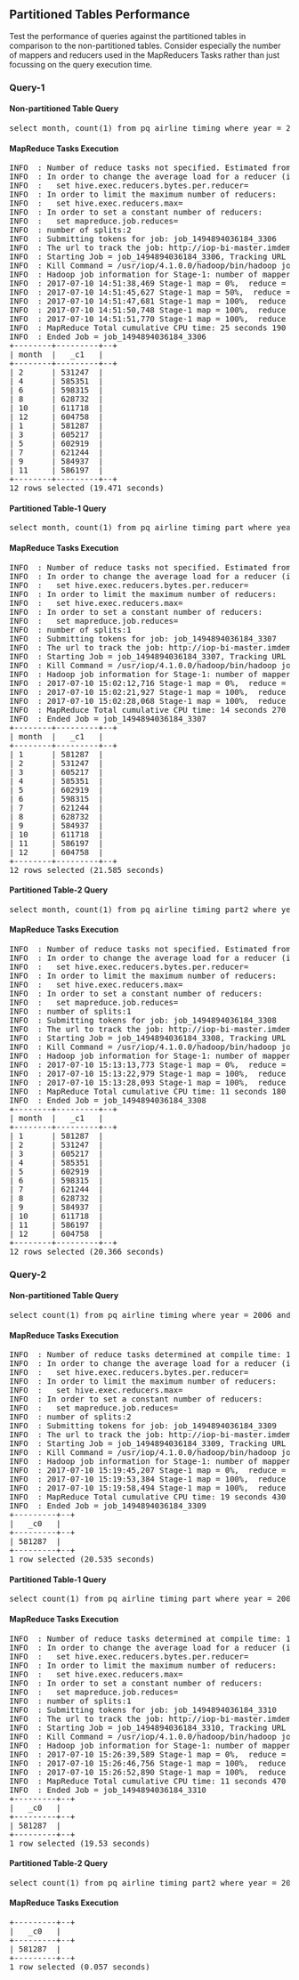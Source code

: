 ## Partitioned Tables Performance
Test the performance of queries against the partitioned tables in comparison to the non-partitioned tables. Consider especially the number of mappers and reducers used in the MapReducers Tasks rather than just focussing on the query execution time.

### Query-1

#### Non-partitioned Table Query 
<pre>
select month, count(1) from pq_airline_timing where year = 2006 group by month;
</pre>

#### MapReduce Tasks Execution
<pre>
INFO  : Number of reduce tasks not specified. Estimated from input data size: 2
INFO  : In order to change the average load for a reducer (in bytes):
INFO  :   set hive.exec.reducers.bytes.per.reducer=<number>
INFO  : In order to limit the maximum number of reducers:
INFO  :   set hive.exec.reducers.max=<number>
INFO  : In order to set a constant number of reducers:
INFO  :   set mapreduce.job.reduces=<number>
INFO  : number of splits:2
INFO  : Submitting tokens for job: job_1494894036184_3306
INFO  : The url to track the job: http://iop-bi-master.imdemocloud.com:8088/proxy/application_1494894036184_3306/
INFO  : Starting Job = job_1494894036184_3306, Tracking URL = http://iop-bi-master.imdemocloud.com:8088/proxy/application_1494894036184_3306/
INFO  : Kill Command = /usr/iop/4.1.0.0/hadoop/bin/hadoop job  -kill job_1494894036184_3306
INFO  : Hadoop job information for Stage-1: number of mappers: 2; number of reducers: 2
INFO  : 2017-07-10 14:51:38,469 Stage-1 map = 0%,  reduce = 0%
INFO  : 2017-07-10 14:51:45,627 Stage-1 map = 50%,  reduce = 0%, Cumulative CPU 8.96 sec
INFO  : 2017-07-10 14:51:47,681 Stage-1 map = 100%,  reduce = 0%, Cumulative CPU 20.32 sec
INFO  : 2017-07-10 14:51:50,748 Stage-1 map = 100%,  reduce = 50%, Cumulative CPU 22.76 sec
INFO  : 2017-07-10 14:51:51,770 Stage-1 map = 100%,  reduce = 100%, Cumulative CPU 25.19 sec
INFO  : MapReduce Total cumulative CPU time: 25 seconds 190 msec
INFO  : Ended Job = job_1494894036184_3306
+--------+---------+--+
| month  |   _c1   |
+--------+---------+--+
| 2      | 531247  |
| 4      | 585351  |
| 6      | 598315  |
| 8      | 628732  |
| 10     | 611718  |
| 12     | 604758  |
| 1      | 581287  |
| 3      | 605217  |
| 5      | 602919  |
| 7      | 621244  |
| 9      | 584937  |
| 11     | 586197  |
+--------+---------+--+
12 rows selected (19.471 seconds)
</pre>

#### Partitioned Table-1 Query 
<pre>
select month, count(1) from pq_airline_timing_part where year=2006 group by month;
</pre>

#### MapReduce Tasks Execution
<pre>
INFO  : Number of reduce tasks not specified. Estimated from input data size: 1
INFO  : In order to change the average load for a reducer (in bytes):
INFO  :   set hive.exec.reducers.bytes.per.reducer=<number>
INFO  : In order to limit the maximum number of reducers:
INFO  :   set hive.exec.reducers.max=<number>
INFO  : In order to set a constant number of reducers:
INFO  :   set mapreduce.job.reduces=<number>
INFO  : number of splits:1
INFO  : Submitting tokens for job: job_1494894036184_3307
INFO  : The url to track the job: http://iop-bi-master.imdemocloud.com:8088/proxy/application_1494894036184_3307/
INFO  : Starting Job = job_1494894036184_3307, Tracking URL = http://iop-bi-master.imdemocloud.com:8088/proxy/application_1494894036184_3307/
INFO  : Kill Command = /usr/iop/4.1.0.0/hadoop/bin/hadoop job  -kill job_1494894036184_3307
INFO  : Hadoop job information for Stage-1: number of mappers: 1; number of reducers: 1
INFO  : 2017-07-10 15:02:12,716 Stage-1 map = 0%,  reduce = 0%
INFO  : 2017-07-10 15:02:21,927 Stage-1 map = 100%,  reduce = 0%, Cumulative CPU 11.88 sec
INFO  : 2017-07-10 15:02:28,068 Stage-1 map = 100%,  reduce = 100%, Cumulative CPU 14.27 sec
INFO  : MapReduce Total cumulative CPU time: 14 seconds 270 msec
INFO  : Ended Job = job_1494894036184_3307
+--------+---------+--+
| month  |   _c1   |
+--------+---------+--+
| 1      | 581287  |
| 2      | 531247  |
| 3      | 605217  |
| 4      | 585351  |
| 5      | 602919  |
| 6      | 598315  |
| 7      | 621244  |
| 8      | 628732  |
| 9      | 584937  |
| 10     | 611718  |
| 11     | 586197  |
| 12     | 604758  |
+--------+---------+--+
12 rows selected (21.585 seconds)
</pre>

#### Partitioned Table-2 Query 
<pre>
select month, count(1) from pq_airline_timing_part2 where year = 2006 group by month;
</pre>

#### MapReduce Tasks Execution
<pre>
INFO  : Number of reduce tasks not specified. Estimated from input data size: 1
INFO  : In order to change the average load for a reducer (in bytes):
INFO  :   set hive.exec.reducers.bytes.per.reducer=<number>
INFO  : In order to limit the maximum number of reducers:
INFO  :   set hive.exec.reducers.max=<number>
INFO  : In order to set a constant number of reducers:
INFO  :   set mapreduce.job.reduces=<number>
INFO  : number of splits:1
INFO  : Submitting tokens for job: job_1494894036184_3308
INFO  : The url to track the job: http://iop-bi-master.imdemocloud.com:8088/proxy/application_1494894036184_3308/
INFO  : Starting Job = job_1494894036184_3308, Tracking URL = http://iop-bi-master.imdemocloud.com:8088/proxy/application_1494894036184_3308/
INFO  : Kill Command = /usr/iop/4.1.0.0/hadoop/bin/hadoop job  -kill job_1494894036184_3308
INFO  : Hadoop job information for Stage-1: number of mappers: 1; number of reducers: 1
INFO  : 2017-07-10 15:13:13,773 Stage-1 map = 0%,  reduce = 0%
INFO  : 2017-07-10 15:13:22,979 Stage-1 map = 100%,  reduce = 0%, Cumulative CPU 8.59 sec
INFO  : 2017-07-10 15:13:28,093 Stage-1 map = 100%,  reduce = 100%, Cumulative CPU 11.18 sec
INFO  : MapReduce Total cumulative CPU time: 11 seconds 180 msec
INFO  : Ended Job = job_1494894036184_3308
+--------+---------+--+
| month  |   _c1   |
+--------+---------+--+
| 1      | 581287  |
| 2      | 531247  |
| 3      | 605217  |
| 4      | 585351  |
| 5      | 602919  |
| 6      | 598315  |
| 7      | 621244  |
| 8      | 628732  |
| 9      | 584937  |
| 10     | 611718  |
| 11     | 586197  |
| 12     | 604758  |
+--------+---------+--+
12 rows selected (20.366 seconds)
</pre>

### Query-2

#### Non-partitioned Table Query 
<pre>
select count(1) from pq_airline_timing where year = 2006 and month=1;
</pre>

#### MapReduce Tasks Execution
<pre>
INFO  : Number of reduce tasks determined at compile time: 1
INFO  : In order to change the average load for a reducer (in bytes):
INFO  :   set hive.exec.reducers.bytes.per.reducer=<number>
INFO  : In order to limit the maximum number of reducers:
INFO  :   set hive.exec.reducers.max=<number>
INFO  : In order to set a constant number of reducers:
INFO  :   set mapreduce.job.reduces=<number>
INFO  : number of splits:2
INFO  : Submitting tokens for job: job_1494894036184_3309
INFO  : The url to track the job: http://iop-bi-master.imdemocloud.com:8088/proxy/application_1494894036184_3309/
INFO  : Starting Job = job_1494894036184_3309, Tracking URL = http://iop-bi-master.imdemocloud.com:8088/proxy/application_1494894036184_3309/
INFO  : Kill Command = /usr/iop/4.1.0.0/hadoop/bin/hadoop job  -kill job_1494894036184_3309
INFO  : Hadoop job information for Stage-1: number of mappers: 2; number of reducers: 1
INFO  : 2017-07-10 15:19:45,207 Stage-1 map = 0%,  reduce = 0%
INFO  : 2017-07-10 15:19:53,384 Stage-1 map = 100%,  reduce = 0%, Cumulative CPU 19.43 sec
INFO  : 2017-07-10 15:19:58,494 Stage-1 map = 100%,  reduce = 100%, Cumulative CPU 19.43 sec
INFO  : MapReduce Total cumulative CPU time: 19 seconds 430 msec
INFO  : Ended Job = job_1494894036184_3309
+---------+--+
|   _c0   |
+---------+--+
| 581287  |
+---------+--+
1 row selected (20.535 seconds)
</pre>

#### Partitioned Table-1 Query 
<pre>
select count(1) from pq_airline_timing_part where year = 2006 and month=1;
</pre>

#### MapReduce Tasks Execution
<pre>
INFO  : Number of reduce tasks determined at compile time: 1
INFO  : In order to change the average load for a reducer (in bytes):
INFO  :   set hive.exec.reducers.bytes.per.reducer=<number>
INFO  : In order to limit the maximum number of reducers:
INFO  :   set hive.exec.reducers.max=<number>
INFO  : In order to set a constant number of reducers:
INFO  :   set mapreduce.job.reduces=<number>
INFO  : number of splits:1
INFO  : Submitting tokens for job: job_1494894036184_3310
INFO  : The url to track the job: http://iop-bi-master.imdemocloud.com:8088/proxy/application_1494894036184_3310/
INFO  : Starting Job = job_1494894036184_3310, Tracking URL = http://iop-bi-master.imdemocloud.com:8088/proxy/application_1494894036184_3310/
INFO  : Kill Command = /usr/iop/4.1.0.0/hadoop/bin/hadoop job  -kill job_1494894036184_3310
INFO  : Hadoop job information for Stage-1: number of mappers: 1; number of reducers: 1
INFO  : 2017-07-10 15:26:39,589 Stage-1 map = 0%,  reduce = 0%
INFO  : 2017-07-10 15:26:46,756 Stage-1 map = 100%,  reduce = 0%, Cumulative CPU 8.96 sec
INFO  : 2017-07-10 15:26:52,890 Stage-1 map = 100%,  reduce = 100%, Cumulative CPU 11.47 sec
INFO  : MapReduce Total cumulative CPU time: 11 seconds 470 msec
INFO  : Ended Job = job_1494894036184_3310
+---------+--+
|   _c0   |
+---------+--+
| 581287  |
+---------+--+
1 row selected (19.53 seconds)
</pre>

#### Partitioned Table-2 Query 
<pre>
select count(1) from pq_airline_timing_part2 where year = 2006 and month=1;
</pre>

#### MapReduce Tasks Execution
<pre>
+---------+--+
|   _c0   |
+---------+--+
| 581287  |
+---------+--+
1 row selected (0.057 seconds)
</pre>
